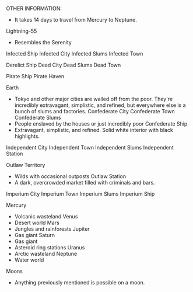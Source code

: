 OTHER INFORMATION:
- It takes 14 days to travel from Mercury to Neptune.


Lightning-55
- Resembles the Serenity

Infected Ship
Infected City
Infected Slums
Infected Town

Derelict Ship
Dead City
Dead Slums
Dead Town

Pirate Ship
Pirate Haven

Earth
- Tokyo and other major cities are walled off from the poor. They're incredibly extravagant, simplistic, and refined, but everywhere else is a bunch of slums and factories. 
Confederate City
Confederate Town
Confederate Slums
- People enslaved by the houses or just incredibly poor
Confederate Ship
- Extravagant, simplistic, and refined. Solid white interior with black highlights.

Independent City
Independent Town
Independent Slums
Independent Station

Outlaw Territory
- Wilds with occasional outposts
Outlaw Station
- A dark, overcrowded market filled with criminals and bars.

Imperium City
Imperium Town
Imperium Slums
Imperium Ship

Mercury
- Volcanic wasteland
Venus
- Desert world
Mars
- Jungles and rainforests
Jupiter
- Gas giant
Saturn
- Gas giant
- Asteroid ring stations
Uranus
- Arctic wasteland
Neptune
- Water world

Moons
- Anything previously mentioned is possible on a moon.